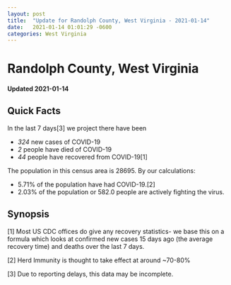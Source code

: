 ```yaml
---
layout: post
title:  "Update for Randolph County, West Virginia - 2021-01-14"
date:   2021-01-14 01:01:29 -0600
categories: West Virginia
---
```


# Randolph County, West Virginia
#### Updated 2021-01-14

## Quick Facts

In the last 7 days[3] we project there have been
- *324* new cases of COVID-19
- *2* people have died of COVID-19
- *44* people have recovered from COVID-19[1]

The population in this census area is 28695. By our calculations:
- 5.71% of the population have had COVID-19.[2]
- 2.03% of the population or 582.0 people are actively fighting the virus.

## Synopsis




[1] Most US CDC offices do give any recovery statistics- we base this on a formula which looks at confirmed new cases
15 days ago (the average recovery time) and deaths over the last 7 days.

[2] Herd Immunity is thought to take effect at around ~70-80%

[3] Due to reporting delays, this data may be incomplete.
 
    